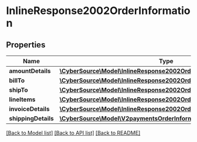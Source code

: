 # InlineResponse2002OrderInformation

## Properties
Name | Type | Description | Notes
------------ | ------------- | ------------- | -------------
**amountDetails** | [**\CyberSource\Model\InlineResponse2002OrderInformationAmountDetails**](InlineResponse2002OrderInformationAmountDetails.md) |  | [optional] 
**billTo** | [**\CyberSource\Model\InlineResponse2002OrderInformationBillTo**](InlineResponse2002OrderInformationBillTo.md) |  | [optional] 
**shipTo** | [**\CyberSource\Model\InlineResponse2002OrderInformationShipTo**](InlineResponse2002OrderInformationShipTo.md) |  | [optional] 
**lineItems** | [**\CyberSource\Model\InlineResponse2002OrderInformationLineItems[]**](InlineResponse2002OrderInformationLineItems.md) |  | [optional] 
**invoiceDetails** | [**\CyberSource\Model\InlineResponse2002OrderInformationInvoiceDetails**](InlineResponse2002OrderInformationInvoiceDetails.md) |  | [optional] 
**shippingDetails** | [**\CyberSource\Model\V2paymentsOrderInformationShippingDetails**](V2paymentsOrderInformationShippingDetails.md) |  | [optional] 

[[Back to Model list]](../README.md#documentation-for-models) [[Back to API list]](../README.md#documentation-for-api-endpoints) [[Back to README]](../README.md)


